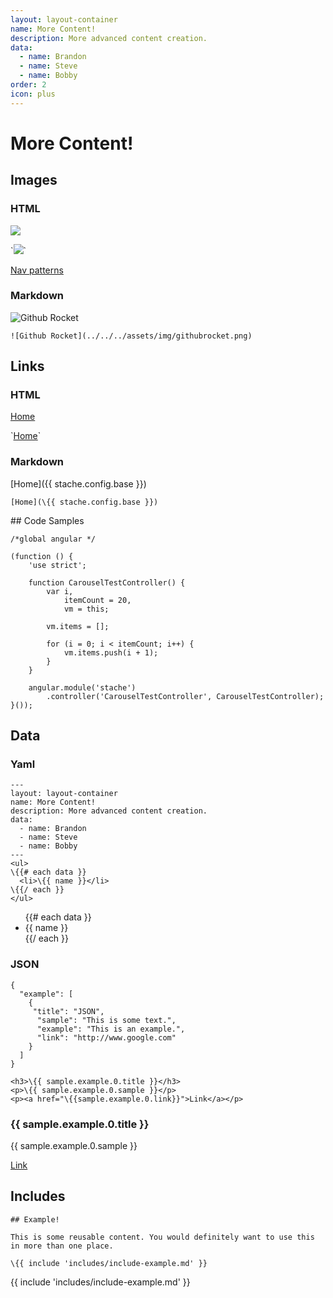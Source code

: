 ```yaml
---
layout: layout-container
name: More Content!
description: More advanced content creation.
data:
  - name: Brandon
  - name: Steve
  - name: Bobby
order: 2
icon: plus
---
```


# More Content!

## Images

<p>
  <h3>HTML</h3>
  <img src="../../../assets/img/githubrocket.png">
  <p>`<img src="../../../assets/img/githubrocket.png">`</p>
</p>

<a href="{{ stache.config.nav_patterns }}">Nav patterns</a>


### Markdown
![Github Rocket](../../../assets/img/githubrocket.png)

`![Github Rocket](../../../assets/img/githubrocket.png)`


## Links

<p>
  <h3>HTML</h3>
  <a href="{{ stache.config.base }}">Home</a>
  <p ng-non-bindable>`<a href="\{{ stache.config.base }}">Home</a>`</p>
</p>

### Markdown
<div ng-non-bindable>

[Home]({{ stache.config.base }})

`[Home](\{{ stache.config.base }})`

</div>
## Code Samples

<pre><code class="language-javascript">/*global angular */

(function () {
    'use strict';

    function CarouselTestController() {
        var i,
            itemCount = 20,
            vm = this;

        vm.items = [];

        for (i = 0; i < itemCount; i++) {
            vm.items.push(i + 1);
        }
    }

    angular.module('stache')
        .controller('CarouselTestController', CarouselTestController);
}());</code></pre>

## Data

### Yaml

<pre ng-non-bindable><code class="language-yaml" ng-non-bindable>---
layout: layout-container
name: More Content!
description: More advanced content creation.
data:
  - name: Brandon
  - name: Steve
  - name: Bobby
---
&lt;ul&gt;
\{{# each data }}
  &lt;li&gt;\{{ name }}&lt;/li&gt;
\{{/ each }}
&lt;/ul&gt;
</code></pre>

<ul>
  {{# each data }}
  <li>{{ name }}</li>
  {{/ each }}
</ul>

### JSON

<pre ng-non-bindable><code ng-non-bindable>{
  "example": [
    {
     "title": "JSON",
      "sample": "This is some text.",
      "example": "This is an example.",
      "link": "http://www.google.com"
    }
  ]
}

&lt;h3&gt;\{{ sample.example.0.title }}&lt;/h3&gt;
&lt;p&gt;\{{ sample.example.0.sample }}&lt;/p&gt;
&lt;p&gt;&lt;a href="\{{sample.example.0.link}}"&gt;Link&lt;/a&gt;&lt;/p&gt;</code></pre>

<h3>{{ sample.example.0.title }}</h3>
<p>{{ sample.example.0.sample }}</p>
<p><a href="{{sample.example.0.link}}">Link</a></p>

## Includes

<pre><code ng-non-bindable>## Example!

This is some reusable content. You would definitely want to use this in more than one place.

\{{ include 'includes/include-example.md' }}</code></pre>

{{ include 'includes/include-example.md' }}
